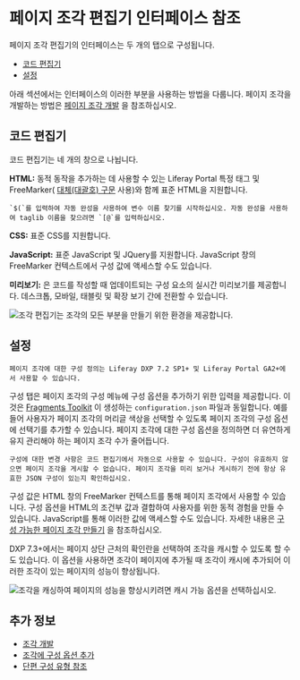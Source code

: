 # 페이지 조각 편집기 인터페이스 참조

페이지 조각 편집기의 인터페이스는 두 개의 탭으로 구성됩니다.

- [코드 편집기](#code-editor)
- [설정](#configuration)

아래 섹션에서는 인터페이스의 이러한 부분을 사용하는 방법을 다룹니다. 페이지 조각을 개발하는 방법은 [페이지 조각 개발](../../developing-page-fragments/developing-fragments-intro.md) 을 참조하십시오.

## 코드 편집기

코드 편집기는 네 개의 창으로 나뉩니다.

**HTML:** 동적 동작을 추가하는 데 사용할 수 있는 Liferay Portal 특정 태그 및 FreeMarker( [대체(대괄호) 구문](https://freemarker.apache.org/docs/dgui_misc_alternativesyntax.html) 사용)와 함께 표준 HTML을 지원합니다.

```{tip}
`$(`를 입력하여 자동 완성을 사용하여 변수 이름 찾기를 시작하십시오. 자동 완성을 사용하여 taglib 이름을 찾으려면 `[@`를 입력하십시오.
```

**CSS:** 표준 CSS를 지원합니다.

**JavaScript:** 표준 JavaScript 및 JQuery를 지원합니다. JavaScript 창의 FreeMarker 컨텍스트에서 구성 값에 액세스할 수도 있습니다.

**미리보기:** 은 코드를 작성할 때 업데이트되는 구성 요소의 실시간 미리보기를 제공합니다. 데스크톱, 모바일, 태블릿 및 확장 보기 간에 전환할 수 있습니다.

![조각 편집기는 조각의 모든 부분을 만들기 위한 환경을 제공합니다.](./page-fragment-editor-interface-reference/images/01.png)

## 설정

```{note}
페이지 조각에 대한 구성 정의는 Liferay DXP 7.2 SP1+ 및 Liferay Portal GA2+에서 사용할 수 있습니다.
```

구성 탭은 페이지 조각의 구성 메뉴에 구성 옵션을 추가하기 위한 입력을 제공합니다. 이것은 [Fragments Toolkit](../../developing-page-fragments/using-the-fragments-toolkit.md) 이 생성하는 `configuration.json` 파일과 동일합니다. 예를 들어 사용자가 페이지 조각의 머리글 색상을 선택할 수 있도록 페이지 조각의 구성 옵션에 선택기를 추가할 수 있습니다. 페이지 조각에 대한 구성 옵션을 정의하면 더 유연하게 유지 관리해야 하는 페이지 조각 수가 줄어듭니다.

```{note}
구성에 대한 변경 사항은 코드 편집기에서 자동으로 사용할 수 있습니다. 구성이 유효하지 않으면 페이지 조각을 게시할 수 없습니다. 페이지 조각을 미리 보거나 게시하기 전에 항상 유효한 JSON 구성이 있는지 확인하십시오.
```

구성 값은 HTML 창의 FreeMarker 컨텍스트를 통해 페이지 조각에서 사용할 수 있습니다. 구성 옵션을 HTML의 조건부 값과 결합하여 사용자를 위한 동적 경험을 만들 수 있습니다. JavaScript를 통해 이러한 값에 액세스할 수도 있습니다. 자세한 내용은 [구성 가능한 페이지 조각 만들기](../../developing-page-fragments/adding-configuration-options-to-fragments.md) 을 참조하십시오.

DXP 7.3+에서는 페이지 상단 근처의 확인란을 선택하여 조각을 캐시할 수 있도록 할 수도 있습니다. 이 옵션을 사용하면 조각이 페이지에 추가될 때 조각이 캐시에 추가되어 이러한 조각이 있는 페이지의 성능이 향상됩니다.

![조각을 캐싱하여 페이지의 성능을 향상시키려면 캐시 가능 옵션을 선택하십시오.](./page-fragment-editor-interface-reference/images/02.png)

## 추가 정보

- [조각 개발](../../developing-page-fragments/developing-fragments-intro.md)
- [조각에 구성 옵션 추가](../../developing-page-fragments/adding-configuration-options-to-fragments.md)
- [단편 구성 유형 참조](./fragment-configuration-types-reference.md)
